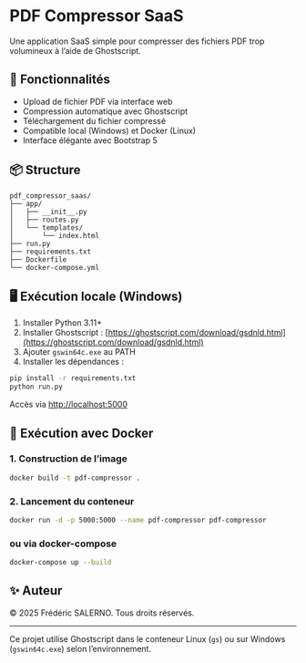 # PDF Compressor SaaS

Une application SaaS simple pour compresser des fichiers PDF trop volumineux à l’aide de Ghostscript.

## 🚀 Fonctionnalités

- Upload de fichier PDF via interface web
- Compression automatique avec Ghostscript
- Téléchargement du fichier compressé
- Compatible local (Windows) et Docker (Linux)
- Interface élégante avec Bootstrap 5

## 📦 Structure

```
pdf_compressor_saas/
├── app/
│   ├── __init__.py
│   ├── routes.py
│   └── templates/
│       └── index.html
├── run.py
├── requirements.txt
├── Dockerfile
└── docker-compose.yml
```

## 🖥️ Exécution locale (Windows)

1. Installer Python 3.11+
2. Installer Ghostscript : [https://ghostscript.com/download/gsdnld.html](https://ghostscript.com/download/gsdnld.html)
3. Ajouter `gswin64c.exe` au PATH
4. Installer les dépendances :

```bash
pip install -r requirements.txt
python run.py
```

Accès via [http://localhost:5000](http://localhost:5000)

## 🐳 Exécution avec Docker

### 1. Construction de l’image

```bash
docker build -t pdf-compressor .
```

### 2. Lancement du conteneur

```bash
docker run -d -p 5000:5000 --name pdf-compressor pdf-compressor
```

### ou via docker-compose

```bash
docker-compose up --build
```

## ✨ Auteur

© 2025 Frédéric SALERNO. Tous droits réservés.

---

Ce projet utilise Ghostscript dans le conteneur Linux (`gs`) ou sur Windows (`gswin64c.exe`) selon l’environnement.
